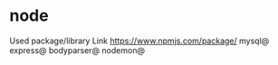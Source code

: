 # node

Used package/library Link https://www.npmjs.com/package/
mysql@
express@
bodyparser@
nodemon@
